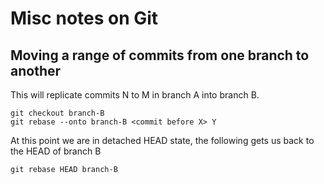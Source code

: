 # Misc notes on Git


## Moving a range of commits from one branch to another
This will replicate commits N to M in branch A into branch B.
```
git checkout branch-B
git rebase --onto branch-B <commit before X> Y
```

At this point we are in detached  HEAD state, the following gets us back to the HEAD of branch B
```
git rebase HEAD branch-B
```
